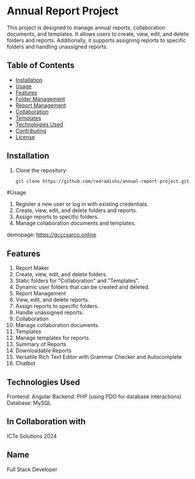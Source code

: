# Annual Report Project

This project is designed to manage annual reports, collaboration documents, and templates. It allows users to create, view, edit, and delete folders and reports. Additionally, it supports assigning reports to specific folders and handling unassigned reports.

## Table of Contents

- [Installation](#installation)
- [Usage](#usage)
- [Features](#features)
- [Folder Management](#folder-management)
- [Report Management](#report-management)
- [Collaboration](#collaboration)
- [Templates](#templates)
- [Technologies Used](#technologies-used)
- [Contributing](#contributing)
- [License](#license)

## Installation

1. Clone the repository:
   ```sh
   git clone https://github.com/redradishs/annual-report-project.git


#Usage
1. Register a new user or log in with existing credentials.
2. Create, view, edit, and delete folders and reports.
3. Assign reports to specific folders.
4. Manage collaboration documents and templates.

demopage: https://gcccsarco.online


## Features
1. Report Maker
2. Create, view, edit, and delete folders.
3. Static folders for "Collaboration" and "Templates".
4. Dynamic user folders that can be created and deleted.
5. Report Management
6. View, edit, and delete reports.
9. Assign reports to specific folders.
10. Handle unassigned reports.
11. Collaboration
12. Manage collaboration documents.
13. Templates
14. Manage templates for reports.
15. Summary of Reports
16. Downloadable Reports
17. Versatile Rich Text Editor with Grammar Checker and Autocomplete
18. Chatbot

## Technologies Used
Frontend: Angular
Backend: PHP (using PDO for database interactions)
Database: MySQL



## In Collaboration with

ICTe Solutions 2024

## Name

Full Stack Developer

   
